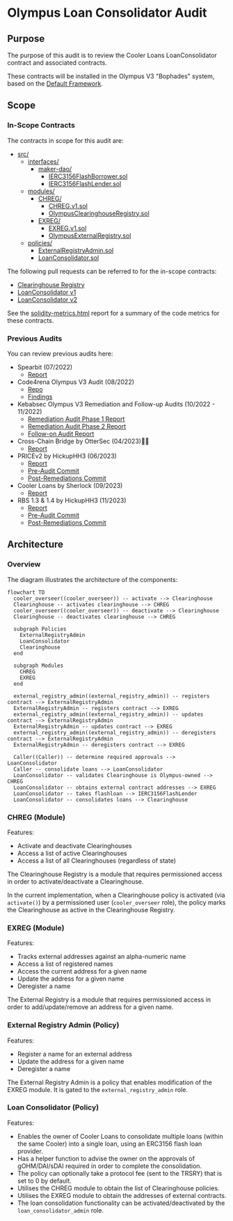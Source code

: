 # Olympus Loan Consolidator Audit

## Purpose

The purpose of this audit is to review the Cooler Loans LoanConsolidator contract and associated contracts.

These contracts will be installed in the Olympus V3 "Bophades" system, based on the [Default Framework](https://palm-cause-2bd.notion.site/Default-A-Design-Pattern-for-Better-Protocol-Development-7f8ace6d263c4303b108dc5f8c3055b1).

## Scope

### In-Scope Contracts

The contracts in scope for this audit are:

- [src/](../../src)
  - [interfaces/](../../src/interfaces)
    - [maker-dao/](../../src/interfaces/maker-dao)
      - [IERC3156FlashBorrower.sol](../../src/interfaces/maker-dao/IERC3156FlashBorrower.sol)
      - [IERC3156FlashLender.sol](../../src/interfaces/maker-dao/IERC3156FlashLender.sol)
  - [modules/](../../src/modules)
    - [CHREG/](../../src/modules/CHREG)
      - [CHREG.v1.sol](../../src/modules/CHREG/CHREG.v1.sol)
      - [OlympusClearinghouseRegistry.sol](../../src/modules/CHREG/OlympusClearinghouseRegistry.sol)
    - [EXREG/](../../src/modules/EXREG)
      - [EXREG.v1.sol](../../src/modules/EXREG/EXREG.v1.sol)
      - [OlympusExternalRegistry.sol](../../src/modules/EXREG/OlympusExternalRegistry.sol)
  - [policies/](../../src/policies)
    - [ExternalRegistryAdmin.sol](../../src/policies/ExternalRegistryAdmin.sol)
    - [LoanConsolidator.sol](../../src/policies/LoanConsolidator.sol)

The following pull requests can be referred to for the in-scope contracts:

- [Clearinghouse Registry](https://github.com/OlympusDAO/bophades/pull/191)
- [LoanConsolidator v1](https://github.com/OlympusDAO/bophades/pull/397)
- [LoanConsolidator v2](https://github.com/OlympusDAO/bophades/pull/412)

See the [solidity-metrics.html](./solidity-metrics.html) report for a summary of the code metrics for these contracts.

### Previous Audits

You can review previous audits here:

- Spearbit (07/2022)
  - [Report](https://storage.googleapis.com/olympusdao-landing-page-reports/audits/2022-08%20Code4rena.pdf)
- Code4rena Olympus V3 Audit (08/2022)
  - [Repo](https://github.com/code-423n4/2022-08-olympus)
  - [Findings](https://github.com/code-423n4/2022-08-olympus-findings)
- Kebabsec Olympus V3 Remediation and Follow-up Audits (10/2022 - 11/2022)
  - [Remediation Audit Phase 1 Report](https://hackmd.io/tJdujc0gSICv06p_9GgeFQ)
  - [Remediation Audit Phase 2 Report](https://hackmd.io/@12og4u7y8i/rk5PeIiEs)
  - [Follow-on Audit Report](https://hackmd.io/@12og4u7y8i/Sk56otcBs)
- Cross-Chain Bridge by OtterSec (04/2023)🙏🏼
  - [Report](https://storage.googleapis.com/olympusdao-landing-page-reports/audits/Olympus-CrossChain-Audit.pdf)
- PRICEv2 by HickupHH3 (06/2023)
  - [Report](https://storage.googleapis.com/olympusdao-landing-page-reports/audits/2023_7_OlympusDAO-final.pdf)
  - [Pre-Audit Commit](https://github.com/OlympusDAO/bophades/tree/17fe660525b2f0d706ca318b53111fbf103949ba)
  - [Post-Remediations Commit](https://github.com/OlympusDAO/bophades/tree/9c10dc188210632b6ce46c7a836484e8e063151f)
- Cooler Loans by Sherlock (09/2023)
  - [Report](https://docs.olympusdao.finance/assets/files/Cooler_Update_Audit_Report-f3f983a8ee8632637790bcc136275aa0.pdf)
- RBS 1.3 & 1.4 by HickupHH3 (11/2023)
  - [Report](https://storage.googleapis.com/olympusdao-landing-page-reports/audits/OlympusDAO%20Nov%202023.pdf)
  - [Pre-Audit Commit](https://github.com/OlympusDAO/bophades/tree/7a0902cf3ced19d41aafa83e96cf235fb3f15921)
  - [Post-Remediations Commit](https://github.com/OlympusDAO/bophades/tree/e61d954cc620254effb014f2d2733e59d828b5b1)

## Architecture

### Overview

The diagram illustrates the architecture of the components:

```mermaid
flowchart TD
  cooler_overseer((cooler_overseer)) -- activate --> Clearinghouse
  Clearinghouse -- activates clearinghouse --> CHREG
  cooler_overseer((cooler_overseer)) -- deactivate --> Clearinghouse
  Clearinghouse -- deactivates clearinghouse --> CHREG

  subgraph Policies
    ExternalRegistryAdmin
    LoanConsolidator
    Clearinghouse
  end

  subgraph Modules
    CHREG
    EXREG
  end

  external_registry_admin((external_registry_admin)) -- registers contract --> ExternalRegistryAdmin
  ExternalRegistryAdmin -- registers contract --> EXREG
  external_registry_admin((external_registry_admin)) -- updates contract --> ExternalRegistryAdmin
  ExternalRegistryAdmin -- updates contract --> EXREG
  external_registry_admin((external_registry_admin)) -- deregisters contract --> ExternalRegistryAdmin
  ExternalRegistryAdmin -- deregisters contract --> EXREG

  Caller((Caller)) -- determine required approvals --> LoanConsolidator
  Caller -- consolidate loans --> LoanConsolidator
  LoanConsolidator -- validates Clearinghouse is Olympus-owned --> CHREG
  LoanConsolidator -- obtains external contract addresses --> EXREG
  LoanConsolidator -- takes flashloan --> IERC3156FlashLender
  LoanConsolidator -- consolidates loans --> Clearinghouse
```

### CHREG (Module)

Features:

- Activate and deactivate Clearinghouses
- Access a list of active Clearinghouses
- Access a list of all Clearinghouses (regardless of state)

The Clearinghouse Registry is a module that requires permissioned access in order to activate/deactivate a Clearinghouse.

In the current implementation, when a Clearinghouse policy is activated (via `activate()`) by a permissioned user (`cooler_overseer` role), the policy marks the Clearinghouse as active in the Clearinghouse Registry.

### EXREG (Module)

Features:

- Tracks external addresses against an alpha-numeric name
- Access a list of registered names
- Access the current address for a given name
- Update the address for a given name
- Deregister a name

The External Registry is a module that requires permissioned access in order to add/update/remove an address for a given name.

### External Registry Admin (Policy)

Features:

- Register a name for an external address
- Update the address for a given name
- Deregister a name

The External Registry Admin is a policy that enables modification of the EXREG module. It is gated to the `external_registry_admin` role.

### Loan Consolidator (Policy)

Features:

- Enables the owner of Cooler Loans to consolidate multiple loans (within the same Cooler) into a single loan, using an ERC3156 flash loan provider.
- Has a helper function to advise the owner on the approvals of gOHM/DAI/sDAI required in order to complete the consolidation.
- The policy can optionally take a protocol fee (sent to the TRSRY) that is set to 0 by default.
- Utilises the CHREG module to obtain the list of Clearinghouse policies.
- Utilises the EXREG module to obtain the addresses of external contracts.
- The loan consolidation functionality can be activated/deactivated by the `loan_consolidator_admin` role.
